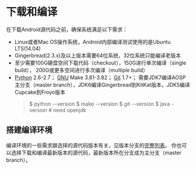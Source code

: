 
# 下载和编译

在下载Android源代码之前，确保系统满足以下需求：
- Linux或者Mac OS操作系统，Android内部编译测试使用的是Ubuntu LTS(14.04)
- Gingerbread(2.3.x)及以上版本需要64位系统，32位系统只能编译老版本
- 至少需要100G硬盘空间下载代码（checkout），150G进行单次编译（single build），
  200G或更多空间进行多次编译（multiple build）
- [Python](python.org) 2.6-2.7； [GNU](gnu.org) Make 3.81-3.82； [Git](git-scm.com) 1.7+；
  需要JDK7编译AOSP主分支（master branch），JDK6编译Gingerbread到KitKat版本，JDK5编译Cupcake到Froyo版本
  > $ python --version
  > $ make --version
  > $ git --version
  > $ java -version # need openjdk

## 搭建编译环境

编译环境的一些需求跟选择的源代码版本有关，见版本分支的[完整列表](http://source.android.com/source/build-numbers.html)。
你也可以选择下载和编译最新版本的源代码，最新版本所在分支成为主分支（master branch）。

